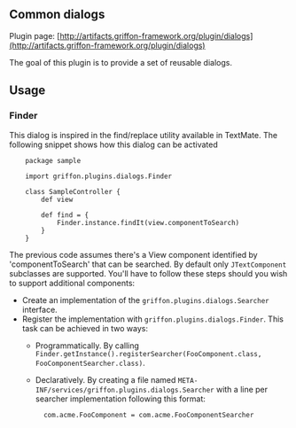 
Common dialogs
--------------

Plugin page: [http://artifacts.griffon-framework.org/plugin/dialogs](http://artifacts.griffon-framework.org/plugin/dialogs)


The goal of this plugin is to provide a set of reusable dialogs.

Usage
-----

### Finder
This dialog is inspired in the find/replace utility available in TextMate. The
following snippet shows how this dialog can be activated

        package sample

        import griffon.plugins.dialogs.Finder

        class SampleController {
            def view

            def find = {
                Finder.instance.findIt(view.componentToSearch)
            }
        }

The previous code assumes there's a View component identified by 'componentToSearch'
that can be searched. By default only `JTextComponent` subclasses are supported.
You'll have to follow these steps should you wish to support additional components:

 * Create an implementation of the `griffon.plugins.dialogs.Searcher` interface.
 * Register the implementation with `griffon.plugins.dialogs.Finder`. This task can be achieved in two ways:
    * Programmatically. By calling `Finder.getInstance().registerSearcher(FooComponent.class, FooComponentSearcher.class)`.
    * Declaratively. By creating a file named `META-INF/services/griffon.plugins.dialogs.Searcher` with a line per searcher implementation
    following this format:

            com.acme.FooComponent = com.acme.FooComponentSearcher


